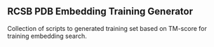 ## RCSB PDB Embedding Training Generator
Collection of scripts to generated training set based on TM-score for training embedding search.